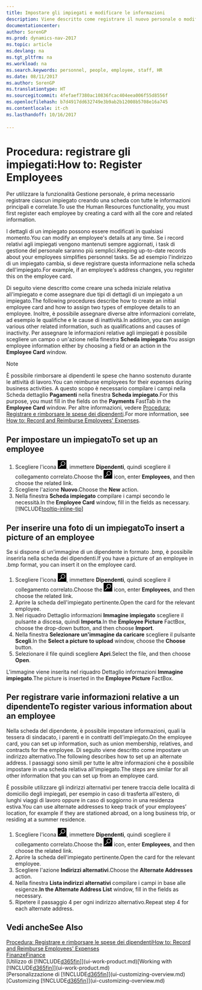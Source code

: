```yaml
---
title: Impostare gli impiegati e modificare le informazioni
description: Viene descritto come registrare il nuovo personale o modificare i dati relativi al personale esistente.
documentationcenter: 
author: SorenGP
ms.prod: dynamics-nav-2017
ms.topic: article
ms.devlang: na
ms.tgt_pltfrm: na
ms.workload: na
ms.search.keywords: personnel, people, employee, staff, HR
ms.date: 08/11/2017
ms.author: SorenGP
ms.translationtype: HT
ms.sourcegitcommit: 4fefaef7380ac10836fcac404eea006f55d8556f
ms.openlocfilehash: b7d4917dd632749e3b9ab2b12008b5708e16a745
ms.contentlocale: it-ch
ms.lasthandoff: 10/16/2017

---
```

# <a name="how-to-register-employees"></a><span data-ttu-id="e75b6-103">Procedura: registrare gli impiegati:</span><span class="sxs-lookup"><span data-stu-id="e75b6-103">How to: Register Employees</span></span>
<span data-ttu-id="e75b6-104">Per utilizzare la funzionalità Gestione personale, è prima necessario registrare ciascun impiegato creando una scheda con tutte le informazioni principali e correlate.</span><span class="sxs-lookup"><span data-stu-id="e75b6-104">To use the Human Resources functionality, you must first register each employee by creating a card with all the core and related information.</span></span>

<span data-ttu-id="e75b6-105">I dettagli di un impiegato possono essere modificati in qualsiasi momento.</span><span class="sxs-lookup"><span data-stu-id="e75b6-105">You can modify an employee's details at any time.</span></span> <span data-ttu-id="e75b6-106">Se i record relativi agli impiegati vengono mantenuti sempre aggiornati, i task di gestione del personale saranno più semplici.</span><span class="sxs-lookup"><span data-stu-id="e75b6-106">Keeping up-to-date records about your employees simplifies personnel tasks.</span></span> <span data-ttu-id="e75b6-107">Se ad esempio l'indirizzo di un impiegato cambia, si deve registrare questa informazione nella scheda dell'impiegato.</span><span class="sxs-lookup"><span data-stu-id="e75b6-107">For example, if an employee's address changes, you register this on the employee card.</span></span>

<span data-ttu-id="e75b6-108">Di seguito viene descritto come creare una scheda iniziale relativa all'impiegato e come assegnare due tipi di dettagli di un impiegato a un impiegato.</span><span class="sxs-lookup"><span data-stu-id="e75b6-108">The following procedures describe how to create an initial employee card and how to assign two types of employee details to an employee.</span></span> <span data-ttu-id="e75b6-109">Inoltre, è possibile assegnare diverse altre informazioni correlate, ad esempio le qualifiche e le cause di inattività.</span><span class="sxs-lookup"><span data-stu-id="e75b6-109">In addition, you can assign various other related information, such as qualifications and causes of inactivity.</span></span> <span data-ttu-id="e75b6-110">Per assegnare le informazioni relative agli impiegati è possibile scegliere un campo o un'azione nella finestra **Scheda impiegato**.</span><span class="sxs-lookup"><span data-stu-id="e75b6-110">You assign employee information either by choosing a field or an action in the **Employee Card** window.</span></span>

> [!NOTE]  
> <span data-ttu-id="e75b6-111">È possibile rimborsare ai dipendenti le spese che hanno sostenuto durante le attività di lavoro.</span><span class="sxs-lookup"><span data-stu-id="e75b6-111">You can reimburse employees for their expenses during business activities.</span></span> <span data-ttu-id="e75b6-112">A questo scopo è necessario compilare i campi nella Scheda dettaglio **Pagamenti** nella finestra **Scheda impiegato**.</span><span class="sxs-lookup"><span data-stu-id="e75b6-112">For this purpose, you must fill in the fields on the **Payments** FastTab in the **Employee Card** window.</span></span> <span data-ttu-id="e75b6-113">Per altre informazioni, vedere [Procedura: Registrare e rimborsare le spese dei dipendenti](finance-how-record-reimburse-employee-expenses.md).</span><span class="sxs-lookup"><span data-stu-id="e75b6-113">For more information, see [How to: Record and Reimburse Employees' Expenses](finance-how-record-reimburse-employee-expenses.md).</span></span>

## <a name="to-set-up-an-employee"></a><span data-ttu-id="e75b6-114">Per impostare un impiegato</span><span class="sxs-lookup"><span data-stu-id="e75b6-114">To set up an employee</span></span>
1. <span data-ttu-id="e75b6-115">Scegliere l'icona ![Cerca pagina o report](media/ui-search/search_small.png "icona Cerca pagina o report"), immettere **Dipendenti**, quindi scegliere il collegamento correlato.</span><span class="sxs-lookup"><span data-stu-id="e75b6-115">Choose the ![Search for Page or Report](media/ui-search/search_small.png "Search for Page or Report icon") icon, enter **Employees**, and then choose the related link.</span></span>
2. <span data-ttu-id="e75b6-116">Scegliere l'azione **Nuovo**.</span><span class="sxs-lookup"><span data-stu-id="e75b6-116">Choose the **New** action.</span></span>
3. <span data-ttu-id="e75b6-117">Nella finestra **Scheda impiegato** compilare i campi secondo le necessità.</span><span class="sxs-lookup"><span data-stu-id="e75b6-117">In the **Employee Card** window, fill in the fields as necessary.</span></span> [!INCLUDE[tooltip-inline-tip](includes/tooltip-inline-tip_md.md)]

## <a name="to-insert-a-picture-of-an-employee"></a><span data-ttu-id="e75b6-118">Per inserire una foto di un impiegato</span><span class="sxs-lookup"><span data-stu-id="e75b6-118">To insert a picture of an employee</span></span>
<span data-ttu-id="e75b6-119">Se si dispone di un'immagine di un dipendente in formato .bmp, è possibile inserirla nella scheda dei dipendenti.</span><span class="sxs-lookup"><span data-stu-id="e75b6-119">If you have a picture of an employee in .bmp format, you can insert it on the employee card.</span></span>

1. <span data-ttu-id="e75b6-120">Scegliere l'icona ![Cerca pagina o report](media/ui-search/search_small.png "icona Cerca pagina o report"), immettere **Dipendenti**, quindi scegliere il collegamento correlato.</span><span class="sxs-lookup"><span data-stu-id="e75b6-120">Choose the ![Search for Page or Report](media/ui-search/search_small.png "Search for Page or Report icon") icon, enter **Employees**, and then choose the related link.</span></span>
2. <span data-ttu-id="e75b6-121">Aprire la scheda dell'impiegato pertinente.</span><span class="sxs-lookup"><span data-stu-id="e75b6-121">Open the card for the relevant employee.</span></span>
3. <span data-ttu-id="e75b6-122">Nel riquadro Dettaglio informazioni **Immagine impiegato** scegliere il pulsante a discesa, quindi **Importa**.</span><span class="sxs-lookup"><span data-stu-id="e75b6-122">In the **Employee Picture** FactBox, choose the drop-down button, and then choose **Import**.</span></span>
4. <span data-ttu-id="e75b6-123">Nella finestra **Selezionare un'immagine da caricare** scegliere il pulsante **Scegli**.</span><span class="sxs-lookup"><span data-stu-id="e75b6-123">In the **Select a picture to upload** window, choose the **Choose** button.</span></span>
5. <span data-ttu-id="e75b6-124">Selezionare il file quindi scegliere **Apri**.</span><span class="sxs-lookup"><span data-stu-id="e75b6-124">Select the file, and then choose **Open**.</span></span>

<span data-ttu-id="e75b6-125">L'immagine viene inserita nel riquadro Dettaglio informazioni **Immagine impiegato**.</span><span class="sxs-lookup"><span data-stu-id="e75b6-125">The picture is inserted in the **Employee Picture** FactBox.</span></span>

## <a name="to-register-various-information-about-an-employee"></a><span data-ttu-id="e75b6-126">Per registrare varie informazioni relative a un dipendente</span><span class="sxs-lookup"><span data-stu-id="e75b6-126">To register various information about an employee</span></span>
<span data-ttu-id="e75b6-127">Nella scheda del dipendente, è possibile impostare informazioni, quali la tessera di sindacato, i parenti e in contratti dell'impiegato.</span><span class="sxs-lookup"><span data-stu-id="e75b6-127">On the employee card, you can set up information, such as union membership, relatives, and contracts for the employee.</span></span> <span data-ttu-id="e75b6-128">Di seguito viene descritto come impostare un indirizzo alternativo.</span><span class="sxs-lookup"><span data-stu-id="e75b6-128">The following describes how to set up an alternate address.</span></span> <span data-ttu-id="e75b6-129">I passaggi sono simili per tutte le altre informazioni che è possibile impostare in una scheda relativa all'impiegato.</span><span class="sxs-lookup"><span data-stu-id="e75b6-129">The steps are similar for all other information that you can set up from an employee card.</span></span>

<span data-ttu-id="e75b6-130">È possibile utilizzare gli indirizzi alternativi per tenere traccia delle località di domicilio degli impiegati, per esempio in caso di trasferta all'estero, di lunghi viaggi di lavoro oppure in caso di soggiorno in una residenza estiva.</span><span class="sxs-lookup"><span data-stu-id="e75b6-130">You can use alternate addresses to keep track of your employees’ location, for example if they are stationed abroad, on a long business trip, or residing at a summer residence.</span></span>

1. <span data-ttu-id="e75b6-131">Scegliere l'icona ![Cerca pagina o report](media/ui-search/search_small.png "icona Cerca pagina o report"), immettere **Dipendenti**, quindi scegliere il collegamento correlato.</span><span class="sxs-lookup"><span data-stu-id="e75b6-131">Choose the ![Search for Page or Report](media/ui-search/search_small.png "Search for Page or Report icon") icon, enter **Employees**, and then choose the related link.</span></span>
2. <span data-ttu-id="e75b6-132">Aprire la scheda dell'impiegato pertinente.</span><span class="sxs-lookup"><span data-stu-id="e75b6-132">Open the card for the relevant employee.</span></span>
3. <span data-ttu-id="e75b6-133">Scegliere l'azione **Indirizzi alternativi**.</span><span class="sxs-lookup"><span data-stu-id="e75b6-133">Choose the **Alternate Addresses** action.</span></span>
4. <span data-ttu-id="e75b6-134">Nella finestra **Lista indirizzi alternativi** compilare i campi in base alle esigenze.</span><span class="sxs-lookup"><span data-stu-id="e75b6-134">**In the Alternate Address List** window, fill in the fields as necessary.</span></span>
5. <span data-ttu-id="e75b6-135">Ripetere il passaggio 4 per ogni indirizzo alternativo.</span><span class="sxs-lookup"><span data-stu-id="e75b6-135">Repeat step 4 for each alternate address.</span></span>

## <a name="see-also"></a><span data-ttu-id="e75b6-136">Vedi anche</span><span class="sxs-lookup"><span data-stu-id="e75b6-136">See Also</span></span>
[<span data-ttu-id="e75b6-137">Procedura: Registrare e rimborsare le spese dei dipendenti</span><span class="sxs-lookup"><span data-stu-id="e75b6-137">How to: Record and Reimburse Employees' Expenses</span></span>](finance-how-record-reimburse-employee-expenses.md)  
[<span data-ttu-id="e75b6-138">Finanze</span><span class="sxs-lookup"><span data-stu-id="e75b6-138">Finance</span></span>](finance.md)  
<span data-ttu-id="e75b6-139">[Utilizzo di [!INCLUDE[d365fin](includes/d365fin_md.md)]](ui-work-product.md)</span><span class="sxs-lookup"><span data-stu-id="e75b6-139">[Working with [!INCLUDE[d365fin](includes/d365fin_md.md)]](ui-work-product.md)</span></span>  
<span data-ttu-id="e75b6-140">[Personalizzazione di [!INCLUDE[d365fin](includes/d365fin_md.md)]](ui-customizing-overview.md)</span><span class="sxs-lookup"><span data-stu-id="e75b6-140">[Customizing [!INCLUDE[d365fin](includes/d365fin_md.md)]](ui-customizing-overview.md)</span></span>

